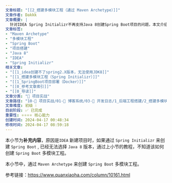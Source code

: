 ```yaml
---
文章标题: "[[2_搭建多模块工程（通过 Maven Archetype）]]" 
文章作者: Dakkk
文章概要: |
  针对IDEA Spring Initializr不再支持Java 8创建Spring Boot项目的问题，本文介绍了如何利用Maven Archetype搭建Spring Boot多模块工程。此方法为在Java 8环境下构建复杂项目结构提供了一种实用替代方案。
文章标签:
- "Maven Archetype"
- "多模块工程"
- "Spring Boot"
- "项目搭建"
- "Java 8"
- "IDEA"
- "Spring Initializr"
相关文章:
- "[[1_idea创建不了spring2.X版本，无法使用JDK8]]"
- "[[1_搭建多模块工程（Spring Initializr）]]"
- "[[1_SpringBoot项目部署（Docker）]]"
- "[[0_参考文章索引]]"
- "[[0_导读]]"
文章分类: "🚀 项目实战"
文章路径: "10-🚀 项目实战/01-📝 博客系统/03-📝 开发日志/1_后端工程搭建/2_搭建多模块工程（通过 Maven Archetype）.md"
文章难度: 初级 💧
目前阶段: ✅ 已完成
重要性: ⭐⭐⭐⭐ 核心能力
创建时间: 2024-04-17 00:48:34
修改时间: 2024-04-17 08:59:18
---
```


本小节为**补充内容**，原因是`IDEA` 新建项目时，如果通过 `Spring Initializr` 来创建 `Spring Boot` , 已经无法选择 `Java 8` 版本，通过上小节的教程，不知道该如何创建 `Spring Boot` 多模块工程。

本小节中，通过 `Maven Archetype` 来创建 `Spring Boot` 多模块工程。

参考链接：https://www.quanxiaoha.com/column/10161.html